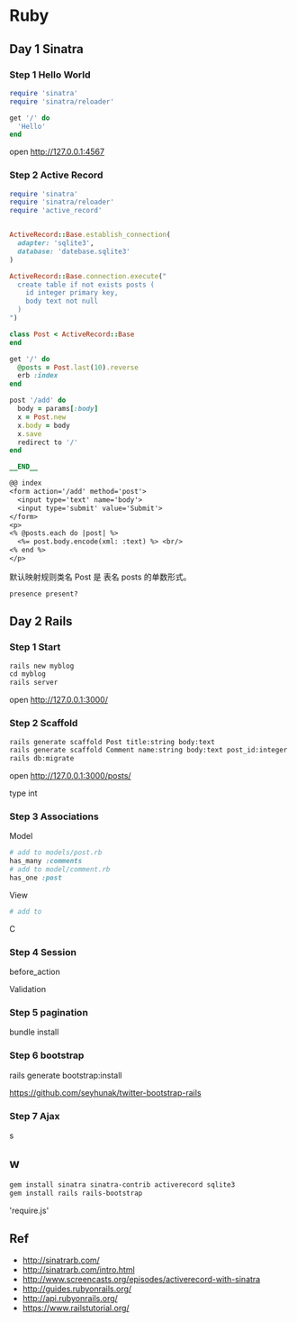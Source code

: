 # Ruby

## Day 1 Sinatra

### Step 1 Hello World

```ruby
require 'sinatra'
require 'sinatra/reloader'

get '/' do
  'Hello'
end

```



open http://127.0.0.1:4567



### Step 2 Active Record

```ruby
require 'sinatra'
require 'sinatra/reloader'
require 'active_record'


ActiveRecord::Base.establish_connection(
  adapter: 'sqlite3',
  database: 'datebase.sqlite3'
)

ActiveRecord::Base.connection.execute("
  create table if not exists posts (
    id integer primary key,
    body text not null
  )
")

class Post < ActiveRecord::Base
end

get '/' do
  @posts = Post.last(10).reverse
  erb :index
end

post '/add' do
  body = params[:body]
  x = Post.new
  x.body = body
  x.save
  redirect to '/'
end

__END__

@@ index
<form action='/add' method='post'>
  <input type='text' name='body'>
  <input type='submit' value='Submit'>
</form>
<p>
<% @posts.each do |post| %>
  <%= post.body.encode(xml: :text) %> <br/>
<% end %>
</p>

```



默认映射规则类名 Post 是 表名 posts 的单数形式。



```
presence present?
```

## Day 2 Rails

### Step 1 Start

```ruby
rails new myblog
cd myblog
rails server
```

open http://127.0.0.1:3000/

### Step 2 Scaffold

```bash
rails generate scaffold Post title:string body:text
rails generate scaffold Comment name:string body:text post_id:integer
rails db:migrate
```

open http://127.0.0.1:3000/posts/

type int

### Step 3 Associations

Model

```ruby
# add to models/post.rb
has_many :comments
# add to model/comment.rb
has_one :post
```

View

```ruby
# add to
```

C



 





### Step 4 Session



before_action

Validation

### Step 5 pagination

bundle install 

### Step 6 bootstrap

rails generate bootstrap:install

https://github.com/seyhunak/twitter-bootstrap-rails

### Step 7 Ajax

s
## w



```bash
gem install sinatra sinatra-contrib activerecord sqlite3
gem install rails rails-bootstrap
```

'require.js'


## Ref

+ http://sinatrarb.com/
+ http://sinatrarb.com/intro.html
+ http://www.screencasts.org/episodes/activerecord-with-sinatra
+ http://guides.rubyonrails.org/
+ http://api.rubyonrails.org/
+ https://www.railstutorial.org/